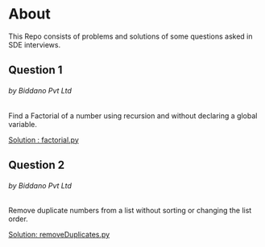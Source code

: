 # About
This Repo consists of problems and solutions of some questions asked in SDE interviews.
## Question 1
###### by Biddano Pvt Ltd

Find a Factorial of a number using recursion and without declaring a global variable.

[Solution : factorial.py](https://github.com/ashwinkhushlani/Interview_Questions/blob/main/factorial.py)

## Question 2
###### by Biddano Pvt Ltd
Remove duplicate numbers from a list without sorting or changing the list order.

[Solution: removeDuplicates.py](https://github.com/ashwinkhushlani/Interview_Questions/blob/main/removeDuplicates.py)
